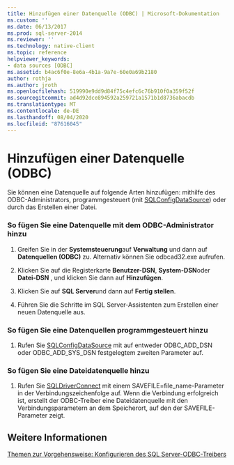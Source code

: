 ```yaml
---
title: Hinzufügen einer Datenquelle (ODBC) | Microsoft-Dokumentation
ms.custom: ''
ms.date: 06/13/2017
ms.prod: sql-server-2014
ms.reviewer: ''
ms.technology: native-client
ms.topic: reference
helpviewer_keywords:
- data sources [ODBC]
ms.assetid: b4ac6f0e-8e6a-4b1a-9a7e-60e0a69b2180
author: rothja
ms.author: jroth
ms.openlocfilehash: 519990e9dd9d84f75c4efc6c76b910f0a359f52f
ms.sourcegitcommit: ad4d92dce894592a259721a1571b1d8736abacdb
ms.translationtype: MT
ms.contentlocale: de-DE
ms.lasthandoff: 08/04/2020
ms.locfileid: "87616045"
---
```

# <a name="add-a-data-source-odbc"></a>Hinzufügen einer Datenquelle (ODBC)
  Sie können eine Datenquelle auf folgende Arten hinzufügen: mithilfe des ODBC-Administrators, programmgesteuert (mit [SQLConfigDataSource](../native-client-odbc-api/sqlconfigdatasource.md)) oder durch das Erstellen einer Datei.  
  
### <a name="to-add-a-data-source-by-using-odbc-administrator"></a>So fügen Sie eine Datenquelle mit dem ODBC-Administrator hinzu  
  
1.  Greifen Sie in der **Systemsteuerung**auf **Verwaltung** und dann auf **Datenquellen (ODBC)** zu. Alternativ können Sie odbcad32.exe aufrufen.  
  
2.  Klicken Sie auf die Registerkarte **Benutzer-DSN**, **System-DSN**oder **Datei-DSN** , und klicken Sie dann auf **Hinzufügen**.  
  
3.  Klicken Sie auf **SQL Server**und dann auf **Fertig stellen**.  
  
4.  Führen Sie die Schritte im SQL Server-Assistenten zum Erstellen einer neuen Datenquelle aus.  
  
### <a name="to-add-a-data-source-programmatically"></a>So fügen Sie eine Datenquellen programmgesteuert hinzu  
  
1.  Rufen Sie [SQLConfigDataSource](../native-client-odbc-api/sqlconfigdatasource.md) mit auf entweder ODBC_ADD_DSN oder ODBC_ADD_SYS_DSN festgelegtem zweiten Parameter auf.  
  
### <a name="to-add-a-file-data-source"></a>So fügen Sie eine Dateidatenquelle hinzu  
  
1.  Rufen Sie [SQLDriverConnect](../native-client-odbc-api/sqldriverconnect.md) mit einem SAVEFILE=file_name-Parameter in der Verbindungszeichenfolge auf. Wenn die Verbindung erfolgreich ist, erstellt der ODBC-Treiber eine Dateidatenquelle mit den Verbindungsparametern an dem Speicherort, auf den der SAVEFILE-Parameter zeigt.  
  
## <a name="see-also"></a>Weitere Informationen  
 [Themen zur Vorgehensweise: Konfigurieren des SQL Server-ODBC-Treibers](../../database-engine/dev-guide/configuring-the-sql-server-odbc-driver-how-to-topics.md)  
  
  
